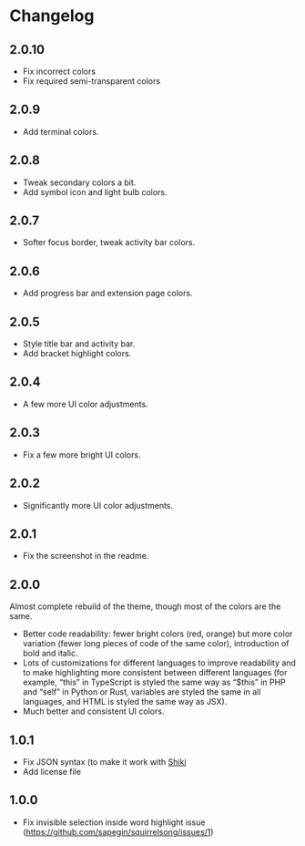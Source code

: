 # Changelog

## 2.0.10

- Fix incorrect colors
- Fix required semi-transparent colors

## 2.0.9

- Add terminal colors.

## 2.0.8

- Tweak secondary colors a bit.
- Add symbol icon and light bulb colors.

## 2.0.7

- Softer focus border, tweak activity bar colors.

## 2.0.6

- Add progress bar and extension page colors.

## 2.0.5

- Style title bar and activity bar.
- Add bracket highlight colors.

## 2.0.4

- A few more UI color adjustments.

## 2.0.3

- Fix a few more bright UI colors.

## 2.0.2

- Significantly more UI color adjustments.

## 2.0.1

- Fix the screenshot in the readme.

## 2.0.0

Almost complete rebuild of the theme, though most of the colors are the same.

- Better code readability: fewer bright colors (red, orange) but more color variation (fewer long pieces of code of the same color), introduction of bold and italic.
- Lots of customizations for different languages to improve readability and to make highlighting more consistent between different languages (for example, “this” in TypeScript is styled the same way as “$this” in PHP and “self” in Python or Rust, variables are styled the same in all languages, and HTML is styled the same way as JSX).
- Much better and consistent UI colors.

## 1.0.1

- Fix JSON syntax (to make it work with [Shiki](https://shiki.matsu.io/)
- Add license file

## 1.0.0

- Fix invisible selection inside word highlight issue (https://github.com/sapegin/squirrelsong/issues/1)
